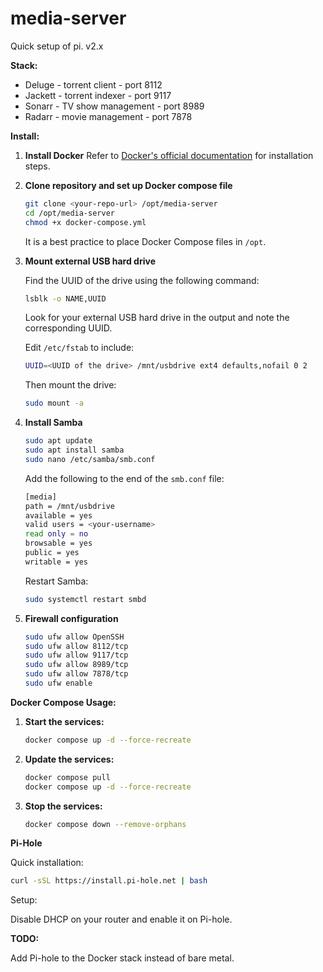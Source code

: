 # media-server

Quick setup of pi. v2.x

**Stack:**

* Deluge - torrent client - port 8112
* Jackett - torrent indexer - port 9117
* Sonarr - TV show management - port 8989
* Radarr - movie management - port 7878

**Install:**

1. **Install Docker**
   Refer to [Docker's official documentation](https://docs.docker.com/engine/install/ubuntu/) for installation steps.

2. **Clone repository and set up Docker compose file**
   ```bash
   git clone <your-repo-url> /opt/media-server
   cd /opt/media-server
   chmod +x docker-compose.yml
   ```
   It is a best practice to place Docker Compose files in `/opt`.

3. **Mount external USB hard drive**

   Find the UUID of the drive using the following command:

   ```bash
   lsblk -o NAME,UUID
   ```
   Look for your external USB hard drive in the output and note the corresponding UUID.
   
   Edit `/etc/fstab` to include:
   ```bash
   UUID=<UUID of the drive> /mnt/usbdrive ext4 defaults,nofail 0 2
   ```
   Then mount the drive:
   ```bash
   sudo mount -a
   ```

5. **Install Samba**
   ```bash
   sudo apt update
   sudo apt install samba
   sudo nano /etc/samba/smb.conf
   ```
   Add the following to the end of the `smb.conf` file:
   ```bash
   [media]
   path = /mnt/usbdrive
   available = yes
   valid users = <your-username>
   read only = no
   browsable = yes
   public = yes
   writable = yes
   ```
   Restart Samba:
   ```bash
   sudo systemctl restart smbd
   ```

6. **Firewall configuration**
   ```bash
   sudo ufw allow OpenSSH
   sudo ufw allow 8112/tcp
   sudo ufw allow 9117/tcp
   sudo ufw allow 8989/tcp
   sudo ufw allow 7878/tcp
   sudo ufw enable
   ```

**Docker Compose Usage:**

1. **Start the services:**
   ```bash
   docker compose up -d --force-recreate
   ```

2. **Update the services:**
   ```bash
   docker compose pull
   docker compose up -d --force-recreate
   ```

3. **Stop the services:**
   ```bash
   docker compose down --remove-orphans
   ```

**Pi-Hole**

Quick installation:
```bash
curl -sSL https://install.pi-hole.net | bash
```

Setup:

Disable DHCP on your router and enable it on Pi-hole.

**TODO:**

Add Pi-hole to the Docker stack instead of bare metal.
